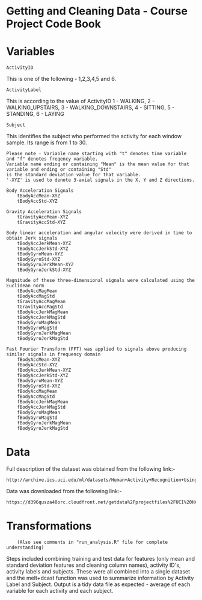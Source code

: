 Getting and Cleaning Data - Course Project Code Book
================================

Variables
================================

    ActivityID

This is one of the following - 1,2,3,4,5 and 6. 

    ActivityLabel
This is according to the value of ActivityID
1 - WALKING, 2 - WALKING_UPSTAIRS, 3 - WALKING_DOWNSTAIRS, 4 - SITTING, 5 - STANDING, 6 - LAYING

    Subject
This identifies the subject who performed the activity for each window sample. Its range is from 1 to 30.
    
    Please note - Variable name starting with "t" denotes time variable and "f" denotes freqency variable.
    Variable name ending or containing "Mean" is the mean value for that variable and ending or containing "Std" 
    is the standard deviation value for that variable.
    '-XYZ' is used to denote 3-axial signals in the X, Y and Z directions.

    Body Acceleration Signals
        tBodyAccMean-XYZ
        tBodyAccStd-XYZ
    
    Gravity Acceleration Signals
        tGravityAccMean-XYZ
        tGravityAccStd-XYZ

    Body linear acceleration and angular velocity were derived in time to obtain Jerk signals    
        tBodyAccJerkMean-XYZ
        tBodyAccJerkStd-XYZ
        tBodyGyroMean-XYZ
        tBodyGyroStd-XYZ
        tBodyGyroJerkMean-XYZ
        tBodyGyroJerkStd-XYZ
        
    Magnitude of these three-dimensional signals were calculated using the Euclidean norm
        tBodyAccMagMean
        tBodyAccMagStd
        tGravityAccMagMean
        tGravityAccMagStd
        tBodyAccJerkMagMean
        tBodyAccJerkMagStd
        tBodyGyroMagMean
        tBodyGyroMagStd
        tBodyGyroJerkMagMean
        tBodyGyroJerkMagStd
    
    Fast Fourier Transform (FFT) was applied to signals above producing similar signals in frequency domain
        fBodyAccMean-XYZ
        fBodyAccStd-XYZ
        fBodyAccJerkMean-XYZ
        fBodyAccJerkStd-XYZ
        fBodyGyroMean-XYZ
        fBodyGyroStd-XYZ
        fBodyAccMagMean
        fBodyAccMagStd
        fBodyAccJerkMagMean
        fBodyAccJerkMagStd
        fBodyGyroMagMean
        fBodyGyroMagStd
        fBodyGyroJerkMagMean
        fBodyGyroJerkMagStd

Data
================================
Full description of the dataset was obtained from the following link:-

    http://archive.ics.uci.edu/ml/datasets/Human+Activity+Recognition+Using+Smartphones

Data was downloaded from the following link:-

    https://d396qusza40orc.cloudfront.net/getdata%2Fprojectfiles%2FUCI%20HAR%20Dataset.zip

Transformations
================================
        (Also see comments in "run_analysis.R" file for complete understanding)
Steps included combining training and test data for features (only mean and standard deviation features and cleaning column names), activity ID's, activity labels and subjects. These were all combined into a single dataset and the melt+dcast function was used to summarize information by Activity Label and Subject. Output is a tidy data file as expected - average of each variable for each activity and each subject.
